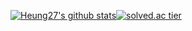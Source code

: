 [![Heung27's github stats](https://github-readme-stats.vercel.app/api?username=heung27&show_icons=true&theme=graywhite)](https://github.com/heung27/github-readme-stats)[![solved.ac tier](http://mazassumnida.wtf/api/generate_badge?boj=heung)](https://solved.ac/heung)


<!--
**heung27/heung27** is a ✨ _special_ ✨ repository because its `README.md` (this file) appears on your GitHub profile.

Here are some ideas to get you started:

- 🔭 I’m currently working on ...
- 🌱 I’m currently learning ...
- 👯 I’m looking to collaborate on ...
- 🤔 I’m looking for help with ...
- 💬 Ask me about ...
- 📫 How to reach me: ...
- 😄 Pronouns: ...
- ⚡ Fun fact: ...
-->
